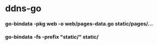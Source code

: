 # ddns-go
### go-bindata -pkg web -o web/pages-data.go static/pages/...
### go-bindata -fs -prefix "static/" static/